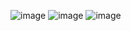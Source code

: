 ![image](https://github.com/user-attachments/assets/fa636e3c-70de-452b-9849-ee50d4bf3a53)
![image](https://github.com/user-attachments/assets/1d4b8fe0-e324-49e1-b676-32c35d26576c)
![image](https://github.com/user-attachments/assets/775dd3e6-9054-4af0-af45-f3722091347c)
